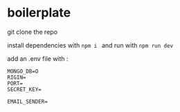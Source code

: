 # boilerplate
git clone the repo 

install dependencies with `npm i ` 
and run with  `npm run dev`

add an .env file with :
```
MONGO_DB=O
RIGIN=
PORT=
SECRET_KEY= 

EMAIL_SENDER=
``````````````````````````


